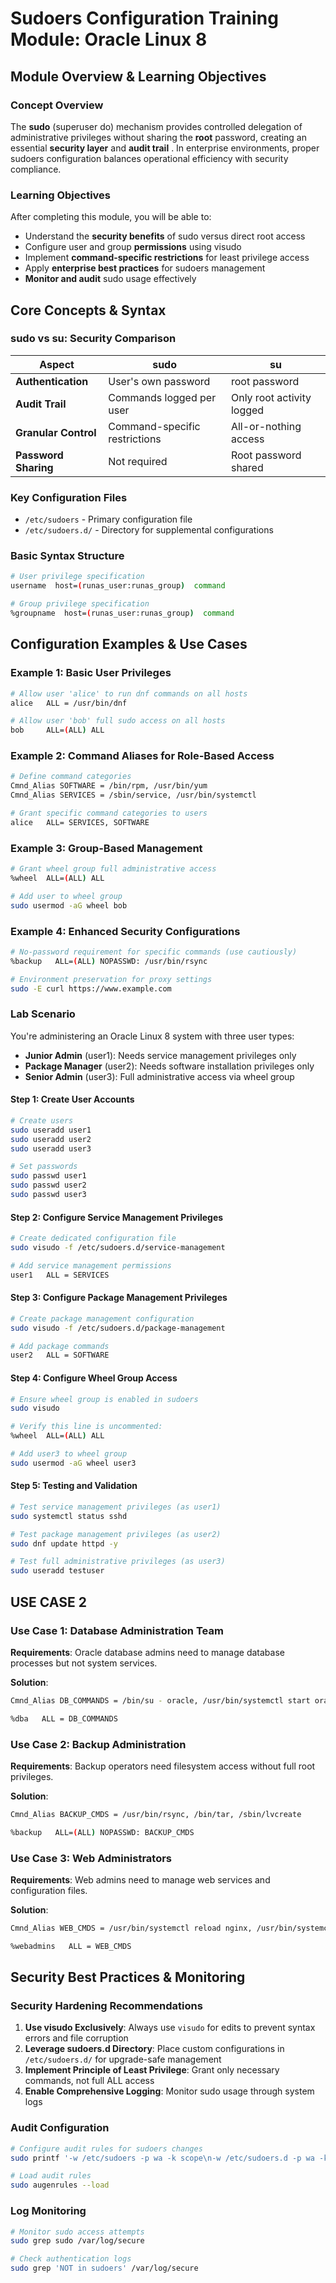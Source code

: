 # Sudoers Configuration Training Module: Oracle Linux 8

## Module Overview & Learning Objectives

### Concept Overview
The **sudo** (superuser do) mechanism provides controlled delegation of administrative privileges without sharing the **root** password, creating an essential **security layer** and **audit trail** . In enterprise environments, proper sudoers configuration balances operational efficiency with security compliance.

### Learning Objectives
After completing this module, you will be able to:
- Understand the **security benefits** of sudo versus direct root access
- Configure user and group **permissions** using visudo
- Implement **command-specific restrictions** for least privilege access
- Apply **enterprise best practices** for sudoers management
- **Monitor and audit** sudo usage effectively

## Core Concepts & Syntax

### sudo vs su: Security Comparison

| **Aspect**           | **sudo**                      | **su**                    |
| -------------------- | ----------------------------- | ------------------------- |
| **Authentication**   | User's own password           | root password             |
| **Audit Trail**      | Commands logged per user      | Only root activity logged |
| **Granular Control** | Command-specific restrictions | All-or-nothing access     |
| **Password Sharing** | Not required                  | Root password shared      |

### Key Configuration Files
- `/etc/sudoers` - Primary configuration file 
- `/etc/sudoers.d/` - Directory for supplemental configurations 

### Basic Syntax Structure
```bash
# User privilege specification
username  host=(runas_user:runas_group)  command 

# Group privilege specification  
%groupname  host=(runas_user:runas_group)  command 
```

## Configuration Examples & Use Cases

### Example 1: Basic User Privileges
```bash
# Allow user 'alice' to run dnf commands on all hosts
alice   ALL = /usr/bin/dnf 

# Allow user 'bob' full sudo access on all hosts  
bob     ALL=(ALL) ALL 
```

### Example 2: Command Aliases for Role-Based Access
```bash
# Define command categories
Cmnd_Alias SOFTWARE = /bin/rpm, /usr/bin/yum 
Cmnd_Alias SERVICES = /sbin/service, /usr/bin/systemctl 

# Grant specific command categories to users
alice   ALL= SERVICES, SOFTWARE 
```

### Example 3: Group-Based Management
```bash
# Grant wheel group full administrative access
%wheel  ALL=(ALL) ALL 

# Add user to wheel group
sudo usermod -aG wheel bob 
```

### Example 4: Enhanced Security Configurations
```bash
# No-password requirement for specific commands (use cautiously)
%backup   ALL=(ALL) NOPASSWD: /usr/bin/rsync 

# Environment preservation for proxy settings
sudo -E curl https://www.example.com 
```

### Lab Scenario
You're administering an Oracle Linux 8 system with three user types:
- **Junior Admin** (user1): Needs service management privileges only
- **Package Manager** (user2): Needs software installation privileges only  
- **Senior Admin** (user3): Full administrative access via wheel group


#### Step 1: Create User Accounts
```bash
# Create users
sudo useradd user1
sudo useradd user2  
sudo useradd user3

# Set passwords
sudo passwd user1
sudo passwd user2
sudo passwd user3
```

#### Step 2: Configure Service Management Privileges
```bash
# Create dedicated configuration file
sudo visudo -f /etc/sudoers.d/service-management

# Add service management permissions
user1   ALL = SERVICES 
```

#### Step 3: Configure Package Management Privileges  
```bash
# Create package management configuration
sudo visudo -f /etc/sudoers.d/package-management

# Add package commands
user2   ALL = SOFTWARE 
```

#### Step 4: Configure Wheel Group Access
```bash
# Ensure wheel group is enabled in sudoers
sudo visudo

# Verify this line is uncommented:
%wheel  ALL=(ALL) ALL 

# Add user3 to wheel group
sudo usermod -aG wheel user3 
```

#### Step 5: Testing and Validation
```bash
# Test service management privileges (as user1)
sudo systemctl status sshd

# Test package management privileges (as user2)  
sudo dnf update httpd -y

# Test full administrative privileges (as user3)
sudo useradd testuser
```

## USE CASE 2
### Use Case 1: Database Administration Team
**Requirements**: Oracle database admins need to manage database processes but not system services.

**Solution**:
```bash
Cmnd_Alias DB_COMMANDS = /bin/su - oracle, /usr/bin/systemctl start oracle*, /usr/bin/systemctl stop oracle*

%dba   ALL = DB_COMMANDS
```

### Use Case 2: Backup Administration  
**Requirements**: Backup operators need filesystem access without full root privileges.

**Solution**:
```bash
Cmnd_Alias BACKUP_CMDS = /usr/bin/rsync, /bin/tar, /sbin/lvcreate

%backup   ALL=(ALL) NOPASSWD: BACKUP_CMDS 
```

### Use Case 3: Web Administrators
**Requirements**: Web admins need to manage web services and configuration files.

**Solution**:
```bash
Cmnd_Alias WEB_CMDS = /usr/bin/systemctl reload nginx, /usr/bin/systemctl restart nginx, /bin/cp /etc/nginx/*

%webadmins   ALL = WEB_CMDS
```

## Security Best Practices & Monitoring

### Security Hardening Recommendations

1. **Use visudo Exclusively**: Always use `visudo` for edits to prevent syntax errors and file corruption 
2. **Leverage sudoers.d Directory**: Place custom configurations in `/etc/sudoers.d/` for upgrade-safe management 
3. **Implement Principle of Least Privilege**: Grant only necessary commands, not full ALL access 
4. **Enable Comprehensive Logging**: Monitor sudo usage through system logs 

### Audit Configuration
```bash
# Configure audit rules for sudoers changes
sudo printf '-w /etc/sudoers -p wa -k scope\n-w /etc/sudoers.d -p wa -k scope\n' >> /etc/audit/rules.d/50-scope.rules 

# Load audit rules
sudo augenrules --load 
```

### Log Monitoring
```bash
# Monitor sudo access attempts
sudo grep sudo /var/log/secure 

# Check authentication logs
sudo grep 'NOT in sudoers' /var/log/secure 
```

